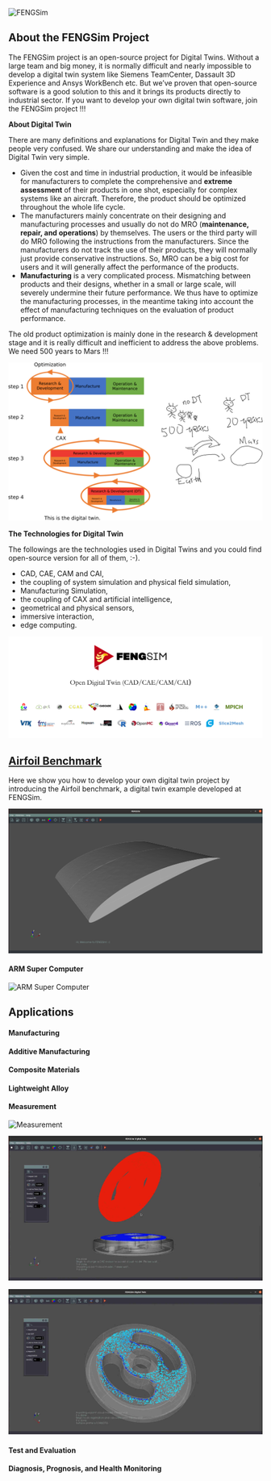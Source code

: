 ![FENGSim](images/Fengsim_logo_hi_2.png)

## About the FENGSim Project

The FENGSim project is an open-source project for Digital Twins. Without a large team and big money, it is normally difficult and nearly impossible to develop a digital twin system like Siemens TeamCenter, Dassault 3D Experience and Ansys WorkBench etc. But we’ve proven that open-source software is a good solution to this and it brings its products directly to industrial sector. If you want to develop your own digital twin software, join the FENGSim project !!!

**About Digital Twin**

There are many definitions and explanations for Digital Twin and they make people very confused. We share our understanding and make the idea of Digital Twin very simple.

- Given the cost and time in industrial production, it would be infeasible for manufacturers to complete the comprehensive and **extreme assessment** of their products in one shot, especially for complex systems like an aircraft. Therefore, the product should be optimized throughout the whole life cycle. 
- The manufacturers mainly concentrate on their designing and manufacturing processes and usually do not do MRO (**maintenance, repair, and operations**) by themselves. The users or the third party will do MRO following the instructions from the manufacturers. Since the manufacturers do not track the use of their products, they will normally just provide conservative instructions. So, MRO can be a big cost for users and it will generally affect the performance of the products.
- **Manufacturing** is a very complicated process. Mismatching between products and their designs, whether in a small or large scale, will severely undermine their future performance. We thus have to optimize the manufacturing processes, in the meantime taking into account the effect of manufacturing techniques on the evaluation of product performance. 

The old product optimization is mainly done in the research & development stage and it is really difficult and inefficient to address the above problems. We need 500 years to Mars !!!

![old research way](images/dt1.png)

**The Technologies for Digital  Twin**

The followings are the technologies used in Digital Twins and you could find open-source version for all of them, :-).

- CAD, CAE, CAM and CAI,
- the coupling of system simulation and physical field simulation,
- Manufacturing Simulation,
- the coupling of CAX and artificial intelligence,
- geometrical and physical sensors,
- immersive interaction,
- edge computing.

![open source software](images/FENGSim.png)

## [Airfoil Benchmark](https://github.com/fengsim/FENGSim-Dev/wiki/Home)

Here we show you how to develop your own digital twin project by introducing the Airfoil benchmark, a digital twin example developed at FENGSim.   

![airfoil](images/airfoil.png)

#### ARM Super Computer

![ARM Super Computer](images/Mark-1.png)

## Applications

#### Manufacturing

#### Additive Manufacturing

#### Composite Materials

#### Lightweight Alloy

#### Measurement

![Measurement](images/meas1.jpg)

![Measurement](images/meas2.jpg)

![Measurement](images/meas3.jpg)

#### Test and Evaluation

#### Diagnosis, Prognosis, and Health Monitoring

